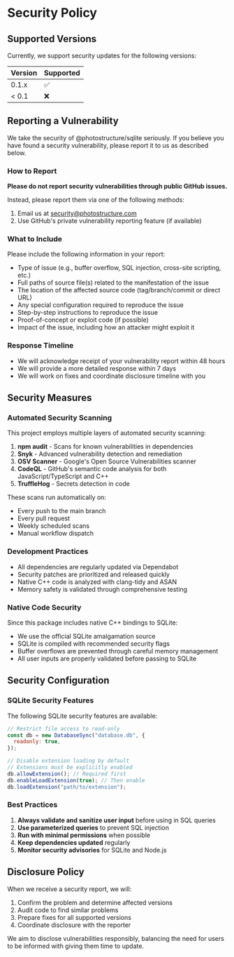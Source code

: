 # Security Policy

## Supported Versions

Currently, we support security updates for the following versions:

| Version | Supported          |
| ------- | ------------------ |
| 0.1.x   | :white_check_mark: |
| < 0.1   | :x:                |

## Reporting a Vulnerability

We take the security of @photostructure/sqlite seriously. If you believe you have found a security vulnerability, please report it to us as described below.

### How to Report

**Please do not report security vulnerabilities through public GitHub issues.**

Instead, please report them via one of the following methods:

1. Email us at security@photostructure.com
2. Use GitHub's private vulnerability reporting feature (if available)

### What to Include

Please include the following information in your report:

- Type of issue (e.g., buffer overflow, SQL injection, cross-site scripting, etc.)
- Full paths of source file(s) related to the manifestation of the issue
- The location of the affected source code (tag/branch/commit or direct URL)
- Any special configuration required to reproduce the issue
- Step-by-step instructions to reproduce the issue
- Proof-of-concept or exploit code (if possible)
- Impact of the issue, including how an attacker might exploit it

### Response Timeline

- We will acknowledge receipt of your vulnerability report within 48 hours
- We will provide a more detailed response within 7 days
- We will work on fixes and coordinate disclosure timeline with you

## Security Measures

### Automated Security Scanning

This project employs multiple layers of automated security scanning:

1. **npm audit** - Scans for known vulnerabilities in dependencies
2. **Snyk** - Advanced vulnerability detection and remediation
3. **OSV Scanner** - Google's Open Source Vulnerabilities scanner
4. **CodeQL** - GitHub's semantic code analysis for both JavaScript/TypeScript and C++
5. **TruffleHog** - Secrets detection in code

These scans run automatically on:

- Every push to the main branch
- Every pull request
- Weekly scheduled scans
- Manual workflow dispatch

### Development Practices

- All dependencies are regularly updated via Dependabot
- Security patches are prioritized and released quickly
- Native C++ code is analyzed with clang-tidy and ASAN
- Memory safety is validated through comprehensive testing

### Native Code Security

Since this package includes native C++ bindings to SQLite:

- We use the official SQLite amalgamation source
- SQLite is compiled with recommended security flags
- Buffer overflows are prevented through careful memory management
- All user inputs are properly validated before passing to SQLite

## Security Configuration

### SQLite Security Features

The following SQLite security features are available:

```javascript
// Restrict file access to read-only
const db = new DatabaseSync("database.db", {
  readonly: true,
});

// Disable extension loading by default
// Extensions must be explicitly enabled
db.allowExtension(); // Required first
db.enableLoadExtension(true); // Then enable
db.loadExtension("path/to/extension");
```

### Best Practices

1. **Always validate and sanitize user input** before using in SQL queries
2. **Use parameterized queries** to prevent SQL injection
3. **Run with minimal permissions** when possible
4. **Keep dependencies updated** regularly
5. **Monitor security advisories** for SQLite and Node.js

## Disclosure Policy

When we receive a security report, we will:

1. Confirm the problem and determine affected versions
2. Audit code to find similar problems
3. Prepare fixes for all supported versions
4. Coordinate disclosure with the reporter

We aim to disclose vulnerabilities responsibly, balancing the need for users to be informed with giving them time to update.
